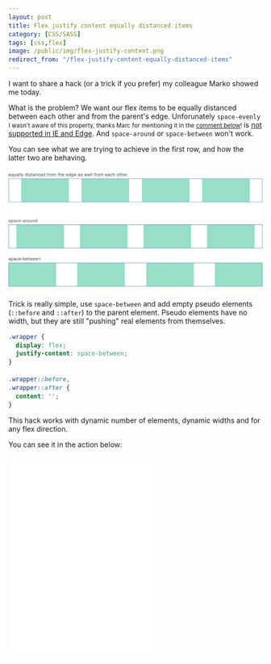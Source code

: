 ```yaml
---
layout: post
title: Flex justify content equally distanced items
category: [CSS/SASS]
tags: [css,flex]
image: /public/img/flex-justify-content.png
redirect_from: "/flex-justify-content-equally-distanced-items"
---
```


I want to share a hack (or a trick if you prefer) my colleague Marko showed me today.

What is the problem? We want our flex items to be equally distanced between each other and from the parent's edge. Unforunately
<label class="SideNote-trigger">`space-evenly` </label>
<small class="SideNote">
I wasn't aware of this property, thanks Marc for mentioning it in the [comment below](#comment-d24bda80-b2a3-11e8-b0ea-dd7cce39bd78)!
</small>
is [not supported in IE and Edge](https://caniuse.com/#search=space-evenly). And `space-around` or `space-between` won't work.

You can see what we are trying to achieve in the first row, and how the latter two are behaving.

![Flex justify content examples](/public/img/flex-justify-content.png)

<!--more-->

Trick is really simple, use `space-between` and add empty pseudo elements (`::before` and `::after`) to the parent element. Pseudo elements have no width, but they are still "pushing" real elements from themselves.

```scss
.wrapper {
  display: flex;
  justify-content: space-between;
}

.wrapper::before,
.wrapper::after {
  content: '';
}
```

This hack works with dynamic number of elements, dynamic widths and for any flex direction.

You can see it in the action below:

<iframe
height='400px'
scrolling='no'
src='//codepen.io/stanko/embed/preview/XPzmqg/?height=400&theme-id=light&default-tab=result' frameborder='no'
allowtransparency='true'
allowfullscreen='true'>
See the Pen <a href='http://codepen.io/stanko/pen/XPzmqg/'>Flex items equally distanced from each other, as well from the parent's edge</a> by Stanko (<a href='http://codepen.io/stanko'>@stanko</a>) on <a href='http://codepen.io'>CodePen</a>.
</iframe>
